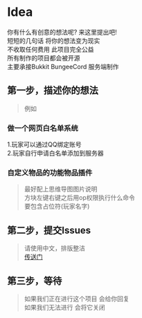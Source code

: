 # Idea
你有什么有创意的想法呢? 来这里提出吧!  
短短的几句话 将你的想法变为现实  
不收取任何费用 此项目完全公益  
所有制作的项目都会被开源  
主要承接Bukkit BungeeCord 服务端制作  

## 第一步，描述你的想法
> 例如  
### 做一个网页白名单系统
1.玩家可以通过QQ绑定账号  
2.玩家自行申请白名单添加到服务器
### 自定义物品的功能物品插件
> 最好配上思维导图图片说明  
方块左键右键之后用op权限执行什么命令  
要包含占位符(玩家名字)

## 第二步，提交Issues
> 请使用中文，排版整洁  
[传送门](https://github.com/IdeaMC/Idea/issues)

## 第三步，等待 
> 如果我们正在进行这个项目 会给你回复  
> 如果我们无法进行 会将它关闭
